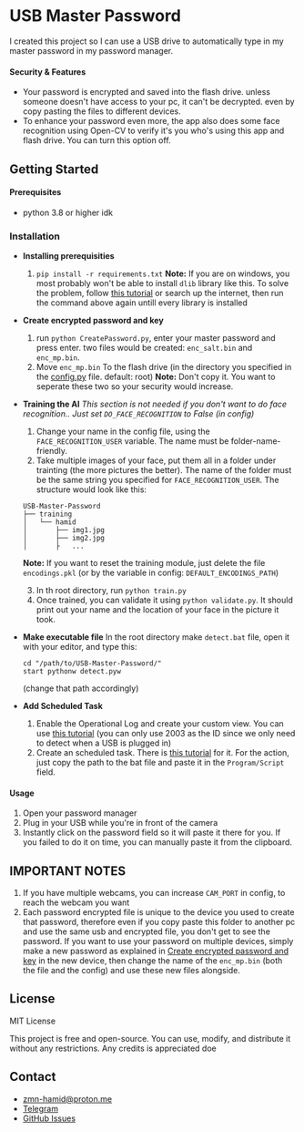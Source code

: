 # USB Master Password

I created this project so I can use a USB drive to automatically type in my master password in my password manager.

#### Security & Features

- Your password is encrypted and saved into the flash drive. unless someone doesn't have access to your pc, it can't be decrypted. even by copy pasting the files to different devices.
- To enhance your password even more, the app also does some face recognition using Open-CV to verify it's you who's using this app and flash drive. You can turn this option off.

## Getting Started

#### Prerequisites

- python 3.8 or higher idk

### Installation

- **Installing prerequisities**

  1. `pip install -r requirements.txt`
     **Note:** If you are on windows, you most probably won't be able to install `dlib` library like this. To solve the problem, follow [this tutorial](https://www.geeksforgeeks.org/how-to-install-dlib-library-for-python-in-windows-10/) or search up the internet, then run the command above again untill every library is installed

- **Create encrypted password and key**

  1. run `python CreatePassword.py`, enter your master password and press enter. two files would be created: `enc_salt.bin` and `enc_mp.bin`.
  2. Move `enc_mp.bin` To the flash drive (in the directory you specified in the [config.py](/config.py) file. default: root)
     **Note:** Don't copy it. You want to seperate these two so your security would increase.

- **Training the AI**
  _This section is not needed if you don't want to do face recognition.. Just set `DO_FACE_RECOGNITION` to False (in config)_

  1. Change your name in the config file, using the `FACE_RECOGNITION_USER` variable. The name must be folder-name-friendly.
  2. Take multiple images of your face, put them all in a folder under trainting (the more pictures the better). The name of the folder must be the same string you specified for `FACE_RECOGNITION_USER`.
     The structure would look like this:

  ```
  USB-Master-Password
  ├── training
  │   └── hamid
  │       ├── img1.jpg
  │       ├── img2.jpg
  │       ├   ...
  ```

  **Note:** If you want to reset the training module, just delete the file `encodings.pkl` (or by the variable in config: `DEFAULT_ENCODINGS_PATH`)

  3. In th root directory, run `python train.py`
  4. Once trained, you can validate it using `python validate.py`. It should print out your name and the location of your face in the picture it took.

- **Make executable file**
  In the root directory make `detect.bat` file, open it with your editor, and type this:

  ```
  cd "/path/to/USB-Master-Password/"
  start pythonw detect.pyw
  ```

  (change that path accordingly)

- **Add Scheduled Task**
  1. Enable the Operational Log and create your custom view. You can use [this tutorial](https://www.techrepublic.com/article/how-to-track-down-usb-flash-drive-usage-in-windows-10s-event-viewer/) (you can only use 2003 as the ID since we only need to detect when a USB is plugged in)
  2. Create an scheduled task. There is [this tutorial](https://stackoverflow.com/a/32927488/22502140) for it. For the action, just copy the path to the bat file and paste it in the `Program/Script` field.

#### Usage

1. Open your password manager
2. Plug in your USB while you're in front of the camera
3. Instantly click on the password field so it will paste it there for you. If you failed to do it on time, you can manually paste it from the clipboard.

## IMPORTANT NOTES

1. If you have multiple webcams, you can increase `CAM_PORT` in config, to reach the webcam you want
2. Each password encrypted file is unique to the device you used to create that password, therefore even if you copy paste this folder to another pc and use the same usb and encrypted file, you don't get to see the password. If you want to use your password on multiple devices, simply make a new password as explained in [Create encrypted password and key](#create-encrypted-password-and-key) in the new device, then change the name of the `enc_mp.bin` (both the file and the config) and use these new files alongside.

## License

MIT License

This project is free and open-source. You can use, modify, and distribute it without any restrictions. Any credits is appreciated doe

## Contact

- zmn-hamid@proton.me
- [Telegram](https://t.me/hamid1780)
- [GitHub Issues](https://github.com/zmn-hamid/USB-Master-Password/issues)
